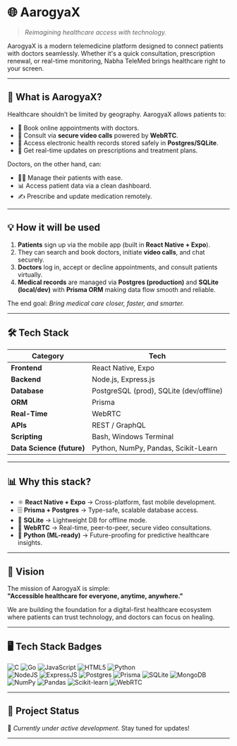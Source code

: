 # 🌐 AarogyaX  

> *Reimagining healthcare access with technology.*  

AarogyaX is a modern telemedicine platform designed to connect patients with doctors seamlessly. Whether it's a quick consultation, prescription renewal, or real-time monitoring, Nabha TeleMed brings healthcare right to your screen.  

---

## 🚀 What is AarogyaX?  

Healthcare shouldn’t be limited by geography. AarogyaX allows patients to:  
- 📅 Book online appointments with doctors.  
- 🎥 Consult via **secure video calls** powered by **WebRTC**.  
- 📂 Access electronic health records stored safely in **Postgres/SQLite**.  
- 💊 Get real-time updates on prescriptions and treatment plans.  

Doctors, on the other hand, can:  
- 👨‍⚕️ Manage their patients with ease.  
- 📊 Access patient data via a clean dashboard.  
- ✍️ Prescribe and update medication remotely.  

---

## 💡 How it will be used  

1. **Patients** sign up via the mobile app (built in **React Native + Expo**).  
2. They can search and book doctors, initiate **video calls**, and chat securely.  
3. **Doctors** log in, accept or decline appointments, and consult patients virtually.  
4. **Medical records** are managed via **Postgres (production)** and **SQLite (local/dev)** with **Prisma ORM** making data flow smooth and reliable.  

The end goal: *Bring medical care closer, faster, and smarter.*  

---

## 🛠️ Tech Stack  

| Category              | Tech |
|-----------------------|------|
| **Frontend**          | React Native, Expo |
| **Backend**           | Node.js, Express.js |
| **Database**          | PostgreSQL (prod), SQLite (dev/offline) |
| **ORM**               | Prisma |
| **Real-Time**         | WebRTC |
| **APIs**              | REST / GraphQL |
| **Scripting**         | Bash, Windows Terminal |
| **Data Science (future)** | Python, NumPy, Pandas, Scikit-Learn |

---

## 📊 Why this stack?  

- ⚛️ **React Native + Expo** → Cross-platform, fast mobile development.  
- 🗄️ **Prisma + Postgres** → Type-safe, scalable database access.  
- 📱 **SQLite** → Lightweight DB for offline mode.  
- 🔗 **WebRTC** → Real-time, peer-to-peer, secure video consultations.  
- 🧠 **Python (ML-ready)** → Future-proofing for predictive healthcare insights.  

---

## 🎯 Vision  

The mission of AarogyaX is simple:  
**"Accessible healthcare for everyone, anytime, anywhere."**  

We are building the foundation for a digital-first healthcare ecosystem where patients can trust technology, and doctors can focus on healing.  

---

## 🖥️ Tech Stack Badges  

![C](https://img.shields.io/badge/C-00599C?style=for-the-badge&logo=c&logoColor=white)
![Go](https://img.shields.io/badge/Go-00ADD8?style=for-the-badge&logo=go&logoColor=white)
![JavaScript](https://img.shields.io/badge/JavaScript-F7DF1E?style=for-the-badge&logo=javascript&logoColor=black)
![HTML5](https://img.shields.io/badge/HTML5-E34F26?style=for-the-badge&logo=html5&logoColor=white)
![Python](https://img.shields.io/badge/Python-3776AB?style=for-the-badge&logo=python&logoColor=white)  
![NodeJS](https://img.shields.io/badge/Node.js-43853D?style=for-the-badge&logo=node.js&logoColor=white)
![ExpressJS](https://img.shields.io/badge/Express.js-000000?style=for-the-badge&logo=express&logoColor=white)
![Postgres](https://img.shields.io/badge/Postgres-336791?style=for-the-badge&logo=postgresql&logoColor=white)
![Prisma](https://img.shields.io/badge/Prisma-2D3748?style=for-the-badge&logo=prisma&logoColor=white)
![SQLite](https://img.shields.io/badge/SQLite-07405E?style=for-the-badge&logo=sqlite&logoColor=white)
![MongoDB](https://img.shields.io/badge/MongoDB-4EA94B?style=for-the-badge&logo=mongodb&logoColor=white)  
![NumPy](https://img.shields.io/badge/Numpy-013243?style=for-the-badge&logo=numpy&logoColor=white)
![Pandas](https://img.shields.io/badge/Pandas-150458?style=for-the-badge&logo=pandas&logoColor=white)
![Scikit-learn](https://img.shields.io/badge/Scikit--Learn-F7931E?style=for-the-badge&logo=scikitlearn&logoColor=white)
![WebRTC](https://img.shields.io/badge/WebRTC-333333?style=for-the-badge&logo=webrtc&logoColor=white)  

---

## 📌 Project Status  

🚧 *Currently under active development.* Stay tuned for updates!  

---
